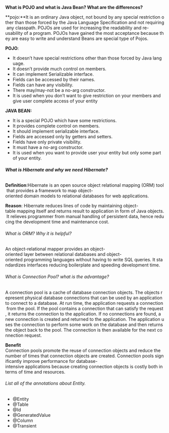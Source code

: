 **What is POJO and what is Java Bean? What are the differences?** 

**pojo:**It is an ordinary Java object, not bound by any special restriction other than those forced by the Java Language Specification and not requiring any classpath. POJOs are used for increasing the readability and re-usability of a program. POJOs have gained the most acceptance because they are easy to write and understand  Beans are special type of Pojos. 

  **POJO**:

- It doesn’t have special restrictions other than those forced by Java language.
-  It doesn’t provide much control on members.
-  It can implement Serializable interface.
-  Fields can be accessed by their names. 
- Fields can have any visibility.
- There may/may-not be a no-arg constructor. 
- It is used when you don’t want to give restriction on your members and give user complete access of your entity 

 **JAVA BEAN:**

-  It is a special POJO which have some restrictions.
-  It provides complete control on members. 
- It should implement serializable interface.
-  Fields are accessed only by getters and setters.
-  Fields have only private visibility.
-  It must have a no-arg constructor.
- It is used when you want to provide user your entity but only some part of your entity. 





###### 		**What is Hibernate and why we need Hibernate?** 

**Definition**:Hibernate is an open source object relational mapping (ORM) tool that provides a framework to map object-oriented domain models to relational databases for web applications. 

**Reason**: Hibernate reduces lines of code by maintaining object-table mapping itself and returns result to application in form of Java objects. It relieves programmer from manual handling of persistent data, hence reducing the development time and maintenance cost.  



###### What is ORM? Why it is helpful? 

An object-relational mapper provides an object-oriented layer between relational databases and object-oriented programming languages without having to write SQL queries. It standardizes interfaces reducing boilerplate and speeding development time.  

###### What is Connection Pool? what is the advantage? 

A connection pool is a cache of database connection objects. The objects represent physical database connections that can be used by an application to connect to a database. At run time, the application requests a connection from the pool. If the pool contains a connection that can satisfy the request, it returns the connection to the application. If no connections are found, a new connection is created and returned to the application. The application uses the connection to perform some work on the database and then returns the object back to the pool. The connection is then available for the next connection request.

  **Benefit** Connection pools promote the reuse of connection objects and reduce the number of times that connection objects are created. Connection pools significantly improve performance for database-intensive applications because creating connection objects is costly both in terms of time and resources.  



###### List all of the annotations about Entity. 

- @Entity
-  @Table
-  @Id
-  @GeneratedValue
-  @Column
-  @Transient 




